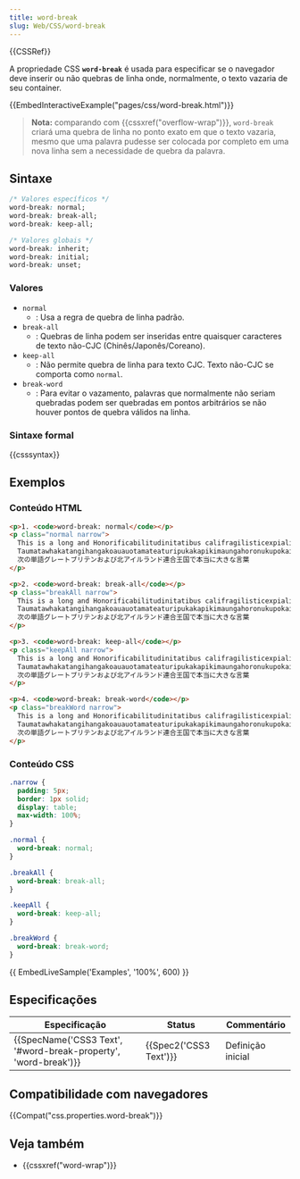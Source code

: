 ```yaml
---
title: word-break
slug: Web/CSS/word-break
---
```


{{CSSRef}}

A propriedade CSS **`word-break`** é usada para especificar se o navegador deve inserir ou não quebras de linha onde, normalmente, o texto vazaria de seu container.

{{EmbedInteractiveExample("pages/css/word-break.html")}}

> **Nota:** comparando com {{cssxref("overflow-wrap")}}, `word-break` criará uma quebra de linha no ponto exato em que o texto vazaria, mesmo que uma palavra pudesse ser colocada por completo em uma nova linha sem a necessidade de quebra da palavra.

## Sintaxe

```css
/* Valores específicos */
word-break: normal;
word-break: break-all;
word-break: keep-all;

/* Valores globais */
word-break: inherit;
word-break: initial;
word-break: unset;
```

### Valores

- `normal`
  - : Usa a regra de quebra de linha padrão.
- `break-all`
  - : Quebras de linha podem ser inseridas entre quaisquer caracteres de texto não-CJC (Chinês/Japonês/Coreano).
- `keep-all`
  - : Não permite quebra de linha para texto CJC. Texto não-CJC se comporta como `normal`.
- `break-word`
  - : Para evitar o vazamento, palavras que normalmente não seriam quebradas podem ser quebradas em pontos arbitrários se não houver pontos de quebra válidos na linha.

### Sintaxe formal

{{csssyntax}}

## Exemplos

### Conteúdo HTML

```html
<p>1. <code>word-break: normal</code></p>
<p class="normal narrow">
  This is a long and Honorificabilitudinitatibus califragilisticexpialidocious
  Taumatawhakatangihangakoauauotamateaturipukakapikimaungahoronukupokaiwhenuakitanatahu
  次の単語グレートブリテンおよび北アイルランド連合王国で本当に大きな言葉
</p>

<p>2. <code>word-break: break-all</code></p>
<p class="breakAll narrow">
  This is a long and Honorificabilitudinitatibus califragilisticexpialidocious
  Taumatawhakatangihangakoauauotamateaturipukakapikimaungahoronukupokaiwhenuakitanatahu
  次の単語グレートブリテンおよび北アイルランド連合王国で本当に大きな言葉
</p>

<p>3. <code>word-break: keep-all</code></p>
<p class="keepAll narrow">
  This is a long and Honorificabilitudinitatibus califragilisticexpialidocious
  Taumatawhakatangihangakoauauotamateaturipukakapikimaungahoronukupokaiwhenuakitanatahu
  次の単語グレートブリテンおよび北アイルランド連合王国で本当に大きな言葉
</p>

<p>4. <code>word-break: break-word</code></p>
<p class="breakWord narrow">
  This is a long and Honorificabilitudinitatibus califragilisticexpialidocious
  Taumatawhakatangihangakoauauotamateaturipukakapikimaungahoronukupokaiwhenuakitanatahu
  次の単語グレートブリテンおよび北アイルランド連合王国で本当に大きな言葉
</p>
```

### Conteúdo CSS

```css
.narrow {
  padding: 5px;
  border: 1px solid;
  display: table;
  max-width: 100%;
}

.normal {
  word-break: normal;
}

.breakAll {
  word-break: break-all;
}

.keepAll {
  word-break: keep-all;
}

.breakWord {
  word-break: break-word;
}
```

{{ EmbedLiveSample('Examples', '100%', 600) }}

## Especificações

| Especificação                                                   | Status                 | Commentário       |
| --------------------------------------------------------------- | ---------------------- | ----------------- |
| {{SpecName('CSS3 Text', '#word-break-property', 'word-break')}} | {{Spec2('CSS3 Text')}} | Definição inicial |

## Compatibilidade com navegadores

{{Compat("css.properties.word-break")}}

## Veja também

- {{cssxref("word-wrap")}}
